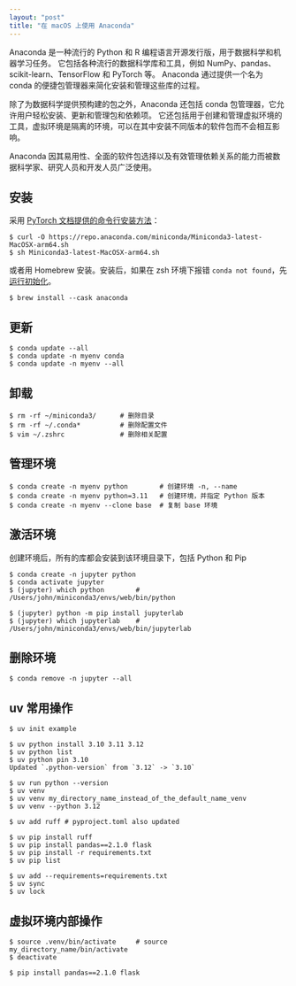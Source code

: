 ```yaml
---
layout: "post"
title: "在 macOS 上使用 Anaconda"
---
```


Anaconda 是一种流行的 Python 和 R 编程语言开源发行版，用于数据科学和机器学习任务。 它包括各种流行的数据科学库和工具，例如 NumPy、pandas、scikit-learn、TensorFlow 和 PyTorch 等。 Anaconda 通过提供一个名为 conda 的便捷包管理器来简化安装和管理这些库的过程。

除了为数据科学提供预构建的包之外，Anaconda 还包括 conda 包管理器，它允许用户轻松安装、更新和管理包和依赖项。 它还包括用于创建和管理虚拟环境的工具，虚拟环境是隔离的环境，可以在其中安装不同版本的软件包而不会相互影响。

Anaconda 因其易用性、全面的软件包选择以及有效管理依赖关系的能力而被数据科学家、研究人员和开发人员广泛使用。

## 安装

采用 [PyTorch 文档提供的命令行安装方法](https://pytorch.org/get-started/locally/#anaconda)：

```console
$ curl -O https://repo.anaconda.com/miniconda/Miniconda3-latest-MacOSX-arm64.sh
$ sh Miniconda3-latest-MacOSX-arm64.sh
```

或者用 Homebrew 安装。安装后，如果在 zsh 环境下报错 `conda not found`，先[运行初始化](https://gist.github.com/ryanorsinger/7d89ad58901b5590ec3e1f23d7b9f887?permalink_comment_id=3806602#gistcomment-3806602)。

```console
$ brew install --cask anaconda
```

## 更新

```console
$ conda update --all
$ conda update -n myenv conda
$ conda update -n myenv --all
```

## 卸载

```console
$ rm -rf ~/miniconda3/      # 删除目录
$ rm -rf ~/.conda*          # 删除配置文件
$ vim ~/.zshrc              # 删除相关配置
```

## 管理环境

```console
$ conda create -n myenv python        # 创建环境 -n, --name
$ conda create -n myenv python=3.11   # 创建环境，并指定 Python 版本
$ conda create -n myenv --clone base  # 复制 base 环境
```

## 激活环境

创建环境后，所有的库都会安装到该环境目录下，包括 Python 和 Pip

```console
$ conda create -n jupyter python
$ conda activate jupyter
$ (jupyter) which python        # /Users/john/miniconda3/envs/web/bin/python

$ (jupyter) python -m pip install jupyterlab
$ (jupyter) which jupyterlab    # /Users/john/miniconda3/envs/web/bin/jupyterlab
```

## 删除环境

```console
$ conda remove -n jupyter --all
```


## uv 常用操作

```console
$ uv init example

$ uv python install 3.10 3.11 3.12
$ uv python list
$ uv python pin 3.10
Updated `.python-version` from `3.12` -> `3.10`

$ uv run python --version
$ uv venv
$ uv venv my_directory_name_instead_of_the_default_name_venv
$ uv venv --python 3.12

$ uv add ruff # pyproject.toml also updated

$ uv pip install ruff
$ uv pip install pandas==2.1.0 flask
$ uv pip install -r requirements.txt
$ uv pip list

$ uv add --requirements=requirements.txt
$ uv sync
$ uv lock
```

## 虚拟环境内部操作

```console
$ source .venv/bin/activate     # source my_directory_name/bin/activate
$ deactivate

$ pip install pandas==2.1.0 flask
```
